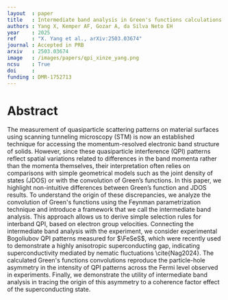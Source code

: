 ```yaml
---
layout  : paper
title   : Intermediate band analysis in Green's functions calculations of quasiparticle interference
authors : Yang X, Kemper AF, Gozar A, da Silva Neto EH
year    : 2025
ref     : "X. Yang et al., arXiv:2503.03674"
journal : Accepted in PRB
arxiv   : 2503.03674
image   : /images/papers/qpi_xinze_yang.png
ncsu    : True
doi     : 
funding : DMR-1752713
---
```


# Abstract
The measurement of quasiparticle scattering patterns on material surfaces using scanning tunneling microscopy (STM) is now an established technique for accessing the momentum-resolved electronic band structure of solids. However, since these quasiparticle interference (QPI) patterns reflect spatial variations related to differences in the band momenta rather than the momenta themselves, their interpretation often relies on comparisons with simple geometrical models such as the joint density of states (JDOS) or with the convolution of Green’s functions.  In this paper, we highlight non-intuitive differences between Green’s function and JDOS results. To understand the origin of these discrepancies, we analyze the convolution of Green's functions using the Feynman parametrization technique and introduce a framework that we call the intermediate band analysis. This approach allows us to derive simple selection rules for interband QPI, based on electron group velocities. Connecting the intermediate band analysis with the experiment, we consider experimental Bogoliubov QPI patterns measured for $\FeSeS$, which were recently used to demonstrate a highly anisotropic superconducting gap, indicating superconductivity mediated by nematic fluctuations \cite{Nag2024}. The calculated Green's functions convolutions reproduce the particle-hole asymmetry in the intensity of QPI patterns across the Fermi level observed in experiments. Finally, we demonstrate the utility of intermediate band analysis in tracing the origin of this asymmetry to a coherence factor effect of the superconducting state.
